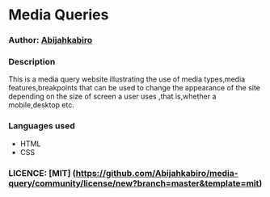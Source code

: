 # Media Queries

### Author: [Abijahkabiro](https://github.com/Abijahkabiro)

### Description
This is a media query website illustrating the use of media types,media features,breakpoints that can be used to change the appearance of the site depending on the size of screen a user uses ,that is,whether a mobile,desktop etc.

### Languages used 
* HTML
* CSS

### LICENCE: [MIT] (https://github.com/Abijahkabiro/media-query/community/license/new?branch=master&template=mit)